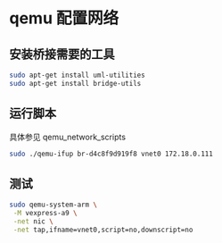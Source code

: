 # qemu 配置网络

## 安装桥接需要的工具

```sh
sudo apt-get install uml-utilities
sudo apt-get install bridge-utils
```

## 运行脚本

具体参见 qemu_network_scripts

```sh
sudo ./qemu-ifup br-d4c8f9d919f8 vnet0 172.18.0.111
```

## 测试

```sh
sudo qemu-system-arm \
 -M vexpress-a9 \
 -net nic \
 -net tap,ifname=vnet0,script=no,downscript=no
```
